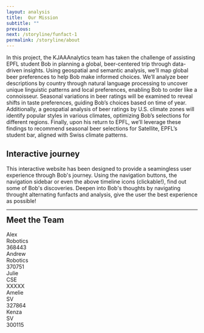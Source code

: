 ```yaml
---
layout: analysis
title:  Our Mission
subtitle: ""
previous: 
next: /storyline/funfact-1
permalink: /storyline/about
---
```

<!-- include stylesheet for about page -->
<link rel="stylesheet" href="{{ '/assets/css/about.css' | relative_url }}">

In this project, the KJAAAnalytics team has taken the challenge of assisting EPFL student Bob in planning a global, beer-centered trip through data-driven insights. Using geospatial and semantic analysis, we’ll map global beer preferences to help Bob make informed choices. We’ll analyze beer descriptions by country through natural language processing to uncover unique linguistic patterns and local preferences, enabling Bob to order like a connoisseur. Seasonal variations in beer ratings will be examined to reveal shifts in taste preferences, guiding Bob’s choices based on time of year. Additionally, a geospatial analysis of beer ratings by U.S. climate zones will identify popular styles in various climates, optimizing Bob’s selections for different regions. Finally, upon his return to EPFL, we’ll leverage these findings to recommend seasonal beer selections for Satellite, EPFL’s student bar, aligned with Swiss climate patterns. 

## Interactive journey

This interactive website has been designed to provide a seamingless user experience through Bob's journey. Using the navigation buttons, the navigation sidebar or even the above timeline icons (clickable!), find out some of Bob's discoveries. Deepen into Bob's thoughts by navigating throught alternating funfacts and analysis, give the user the best experience as possible!

<!-- Divider -->
<hr class="divider">

<!-- Team members section -->
<h2 style="margin-top: 10px;">Meet the Team</h2>
<div class="team-container">
    <div class="team-member">
        <div class="name">Alex</div>
        <div class="master-section"> Robotics </div>
        <div class="student-number">368443</div>
    </div>
    <div class="team-member">
        <div class="name">Andrew</div>
        <div class="master-section"> Robotics </div>
        <div class="student-number"> 370751 </div>
    </div>
    <div class="team-member">
        <div class="name">Julie</div>
        <div class="master-section"> CSE </div>
        <div class="student-number"> XXXXX </div>
    </div>
    <div class="team-member">
        <div class="name">Amelie</div>
        <div class="master-section"> SV </div>
        <div class="student-number"> 327864 </div>
    </div>
    <div class="team-member">
        <div class="name">Kenza</div>
        <div class="master-section"> SV </div>
        <div class="student-number"> 300115
 </div>
    </div>
</div>
<section>
    <div style="margin-bottom: 40px"></div>
</section>

